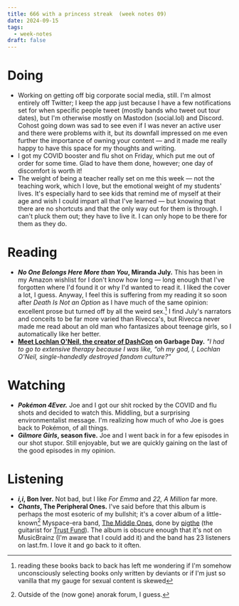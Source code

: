 ```yaml
---
title: 666 with a princess streak  (week notes 09)
date: 2024-09-15
tags:
  - week-notes
draft: false
---
```


# Doing
* Working on getting off big corporate social media, still. I'm almost entirely off Twitter; I keep the app just because I have a few notifications set for when specific people tweet (mostly bands who tweet out tour dates), but I'm otherwise mostly on Mastodon (social.lol) and Discord. Cohost going down was sad to see even if I was never an active user and there were problems with it, but its downfall impressed on me even further the importance of owning your content — and it made me really happy to have this space for my thoughts and writing.
* I got my COVID booster and flu shot on Friday, which put me out of order for some time. Glad to have them done, however; one day of discomfort is worth it!
* The weight of being a teacher really set on me this week — not the teaching work, which I love, but the emotional weight of my students' lives. It's especially hard to see kids that remind me of myself at their age and wish I could impart all that I've learned — but knowing that there are no shortcuts and that the only way out for them is through. I can't pluck them out; they have to live it. I can only hope to be there for them as they do.

# Reading
* **_No One Belongs Here More than You_, Miranda July.** This has been in my Amazon wishlist for I don't know how long — long enough that I've forgotten where I'd found it or why I'd wanted to read it. I liked the cover a lot, I guess. Anyway, I feel this is suffering from my reading it so soon after _Death Is Not an Option_ as I have much of the same opinion: excellent prose but turned off by all the weird sex.[^1] I find July's narrators and conceits to be far more varied than Rivecca's, but Rivecca never made me read about an old man who fantasizes about teenage girls, so I automatically like her better.
* **[Meet Lochlan O'Neil, the creator of DashCon](https://www.garbageday.email/p/meet-lochlan-oneil-the-creator-of) on Garbage Day.** _"I had to go to extensive therapy because I was like, “oh my god, I, Lochlan O'Neil, single-handedly destroyed fandom culture?”_

# Watching
* **_Pokémon 4Ever._** Joe and I got our shit rocked by the COVID and flu shots and decided to watch this. Middling, but a surprising environmentalist message. I'm realizing how much of who Joe is goes back to Pokémon, of all things.
* **_Gilmore Girls_, season five.** Joe and I went back in for a few episodes in our shot stupor. Still enjoyable, but we are quickly gaining on the last of the good episodes in my opinion.

# Listening
* **_i,i_, Bon Iver.** Not bad, but I like _For Emma_ and _22, A Million_ far more.
* **_Chants_, The Peripheral Ones.** I've said before that this album is perhaps the most esoteric of my bullshit; it's a cover album of a little-known[^2] Myspace-era band, [The Middle Ones](https://themiddleones.bandcamp.com/), done by [pigthe](https://pigthe.bandcamp.com/music) (the guitarist for [Trust Fund](https://trustfund.bandcamp.com/music)). The album is obscure enough that it's not on MusicBrainz (I'm aware that I could add it) and the band has 23 listeners on last.fm. I love it and go back to it often.

[^1]: reading these books back to back has left me wondering if I'm somehow unconsciously selecting books only written by deviants or if I'm just so vanilla that my gauge for sexual content is skewed
[^2]: Outside of the (now gone) anorak forum, I guess.

